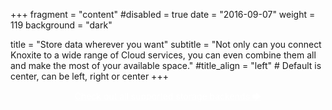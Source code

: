+++
fragment = "content"
#disabled = true
date = "2016-09-07"
weight = 119
background = "dark"

title = "Store data wherever you want"
subtitle = "Not only can you connect Knoxite to a wide range of Cloud services, you can even combine them all and make the most of your available space."
#title_align = "left" # Default is center, can be left, right or center
+++

<center>
  <span style="font-size: 64px;">
    <i class="fab fa-aws"></i>
  </span>
  <span style="font-size: 64px;">
    <i class="fab fa-dropbox"></i>
  </span>
  <span style="font-size: 64px;">
    <i class="fab fa-google-drive"></i>
  </span>
  <span style="font-size: 64px;">
    <i class="fas fa-cloud-upload-alt"></i>
  </span>

  <p></p>

  <span>
    <a style="color: white;" href="/storage">Check out all supported storage backends 🡆</a>
  </span>
</center>
